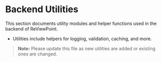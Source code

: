 # Backend Utilities

This section documents utility modules and helper functions used in the backend of ReViewPoint.

- Utilities include helpers for logging, validation, caching, and more.

> **Note:** Please update this file as new utilities are added or existing ones are changed.
